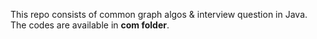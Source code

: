 This repo consists of common graph algos & interview question in Java.
The codes are available in **com folder**.
